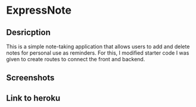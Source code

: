 # ExpressNote

## Desricption
This is a simple note-taking application that allows users to add and delete notes for personal use as reminders. For this, I modified starter code I was given to create routes to connect the front and backend.
## Screenshots

## Link to heroku
